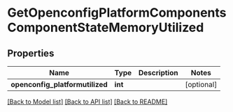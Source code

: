 # GetOpenconfigPlatformComponentsComponentStateMemoryUtilized

## Properties
Name | Type | Description | Notes
------------ | ------------- | ------------- | -------------
**openconfig_platformutilized** | **int** |  | [optional] 

[[Back to Model list]](../README.md#documentation-for-models) [[Back to API list]](../README.md#documentation-for-api-endpoints) [[Back to README]](../README.md)


